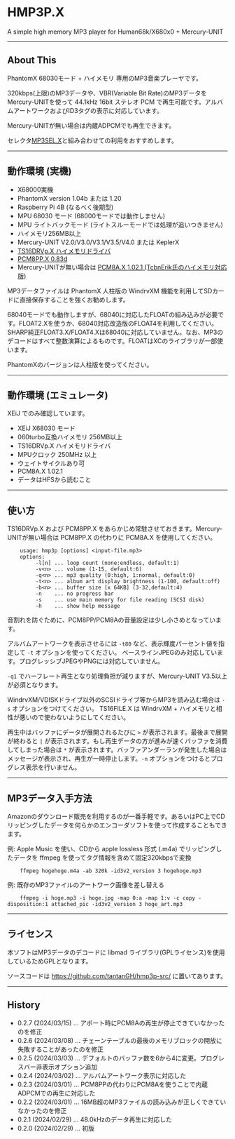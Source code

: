 # HMP3P.X

A simple high memory MP3 player for Human68k/X680x0 + Mercury-UNIT

---

## About This

PhantomX 68030モード + ハイメモリ 専用のMP3音楽プレーヤです。

320kbps(上限)のMP3データや、VBR(Variable Bit Rate)のMP3データを Mercury-UNITを使って 44.1kHz 16bit ステレオ PCM で再生可能です。アルバムアートワークおよびID3タグの表示に対応しています。

Mercury-UNITが無い場合は内蔵ADPCMでも再生できます。

セレクタ[MP3SEL.X](https://github.com/tantanGH/mp3sel/)と組み合わせての利用をおすすめします。

---

## 動作環境 (実機)

* X68000実機
* PhantomX version 1.04b または 1.20
* Raspberry Pi 4B (なるべく後期型)
* MPU 68030 モード (68000モードでは動作しません)
* MPU ライトバックモード (ライトスルーモードでは処理が追いつきません)
* ハイメモリ256MB以上
* Mercury-UNIT V2.0/V3.0/V3.1/V3.5/V4.0 または KeplerX
* [TS16DRVp.X ハイメモリドライバ](https://hauoli.x68kbbs.com/)
* [PCM8PP.X 0.83d](http://retropc.net/x68000/software/hardware/mercury/pcm8pp/)
* Mercury-UNITが無い場合は [PCM8A.X 1.02.1 (TcbnErik氏のハイメモリ対応版)](https://github.com/kg68k/pcm8a/releases/tag/v1.02.1)

MP3データファイルは PhantomX 人柱版の WindrvXM 機能を利用してSDカードに直接保存することを強くお勧めします。

68040モードでも動作しますが、68040に対応したFLOATの組み込みが必要です。FLOAT2.Xを使うか、68040対応改造版のFLOAT4を利用してください。SHARP純正FLOAT3.X/FLOAT4.Xは68040に対応していません。なお、MP3のデコードはすべて整数演算によるものです。FLOATはXCのライブラリが一部使います。

PhantomXのバージョンは人柱版を使ってください。

---

## 動作環境 (エミュレータ)

XEiJ でのみ確認しています。

* XEiJ X68030 モード
* 060turbo互換ハイメモリ 256MB以上
* TS16DRVp.X ハイメモリドライバ
* MPUクロック 250MHz 以上
* ウェイトサイクルあり可
* PCM8A.X 1.02.1
* データはHFSから読むこと

---

## 使い方

TS16DRVp.X および PCM8PP.X をあらかじめ常駐させておきます。Mercury-UNITが無い場合は PCM8PP.X の代わりに PCM8A.X を使用してください。

        usage: hmp3p [options] <input-file.mp3>
        options:
             -l[n] ... loop count (none:endless, default:1)
             -v<n> ... volume (1-15, default:6)
             -q<n> ... mp3 quality (0:high, 1:normal, default:0)
             -t<n> ... album art display brightness (1-100, default:off)
             -b<n> ... buffer size [x 64KB] (3-32,default:4)
             -n    ... no progress bar
             -s    ... use main memory for file reading (SCSI disk)
             -h    ... show help message

音割れを防ぐために、PCM8PP/PCM8Aの音量設定は少し小さめとなっています。

アルバムアートワークを表示させるには `-t80` など、表示輝度パーセント値を指定して `-t` オプションを使ってください。
ベースラインJPEGのみ対応しています。プログレッシブJPEGやPNGには対応していません。

`-q1` でハーフレート再生となり処理負担が減りますが、Mercury-UNIT V3.5以上が必須となります。

WindrvXM/VDISKドライブ以外のSCSIドライブ等からMP3を読み込む場合は `-s` オプションをつけてください。
TS16FILE.X は WindrvXM + ハイメモリと相性が悪いので使わないようにしてください。

再生中はバッファにデータが展開されるたびに `>` が表示されます。最後まで展開が終わると `|` が表示されます。もし再生データの方が進みが速くバッファを消費してしまった場合は `*` が表示されます。バッファアンダーランが発生した場合はメッセージが表示され、再生が一時停止します。`-n` オプションをつけるとプログレス表示を行いません。

---

## MP3データ入手方法

Amazonのダウンロード販売を利用するのが一番手軽です。あるいはPC上でCDリッピングしたデータを何らかのエンコーダソフトを使って作成することもできます。

例: Apple Music を使い、CDから apple lossless 形式 (.m4a) でリッピングしたデータを ffmpeg を使ってタグ情報を含めて固定320kbpsで変換

        ffmpeg hogehoge.m4a -ab 320k -id3v2_version 3 hogehoge.mp3

例: 既存のMP3ファイルのアートワーク画像を差し替える

        ffmpeg -i hoge.mp3 -i hoge.jpg -map 0:a -map 1:v -c copy -disposition:1 attached_pic -id3v2_version 3 hoge_art.mp3

---

## ライセンス

本ソフトはMP3データのデコードに libmad ライブラリ(GPLライセンス)を使用しているためGPLとなります。

ソースコードは https://github.com/tantanGH/hmp3p-src/ に置いてあります。

---

## History

* 0.2.7 (2024/03/15) ... アボート時にPCM8Aの再生が停止できていなかったのを修正
* 0.2.6 (2024/03/08) ... チェーンテーブルの最後のメモリブロックの開放に失敗することがあったのを修正
* 0.2.5 (2024/03/03) ... デフォルトのバッファ数を6から4に変更。プログレスバー非表示オプション追加
* 0.2.4 (2024/03/02) ... アルバムアートワーク表示に対応した
* 0.2.3 (2024/03/01) ... PCM8PPの代わりにPCM8Aを使うことで内蔵ADPCMでの再生に対応した
* 0.2.2 (2024/03/01) ... 16MB超のMP3ファイルの読み込みが正しくできていなかったのを修正
* 0.2.1 (2024/02/29) ... 48.0kHzのデータ再生に対応した
* 0.2.0 (2024/02/29) ... 初版
